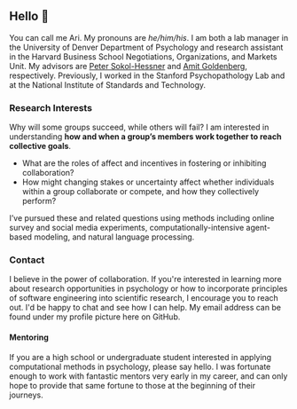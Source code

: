 ## Hello :wave:

You can call me Ari. My pronouns are _he/him/his_. I am both a lab manager in the 
University of Denver Department of Psychology and research assistant in the Harvard Business School 
Negotiations, Organizations, and  Markets Unit. My advisors are 
[Peter Sokol-Hessner](http://www.sokolhessnerlab.com/) 
and [Amit Goldenberg](https://amitgoldenberg.com/), respectively. Previously,
I worked in the Stanford Psychopathology Lab and at the National Institute of 
Standards and Technology.

### Research Interests

Why will some groups succeed, while others will fail? I am interested in understanding **how and when a group’s members work together to reach collective goals**.

- What are the roles of affect and incentives in fostering or inhibiting collaboration? 
- How might changing stakes or uncertainty affect whether individuals within a group collaborate or compete, and how they collectively perform?

I’ve pursued these and related questions using methods including online survey and social media experiments, computationally-intensive agent-based modeling, and natural language processing.

### Contact

I believe in the power of collaboration. If you're interested in
learning more about research opportunities in psychology or how to incorporate principles of software engineering 
into scientific research, I encourage you to reach out. I'd be happy to chat 
and see how I can help. My email address can be found under my profile 
picture here on GitHub.

#### Mentoring

If you are a high school or undergraduate student interested in applying computational
methods in psychology, please say hello. I was fortunate enough to work with
fantastic mentors very early in my career, and can only hope to provide that
same fortune to those at the beginning of their journeys.
